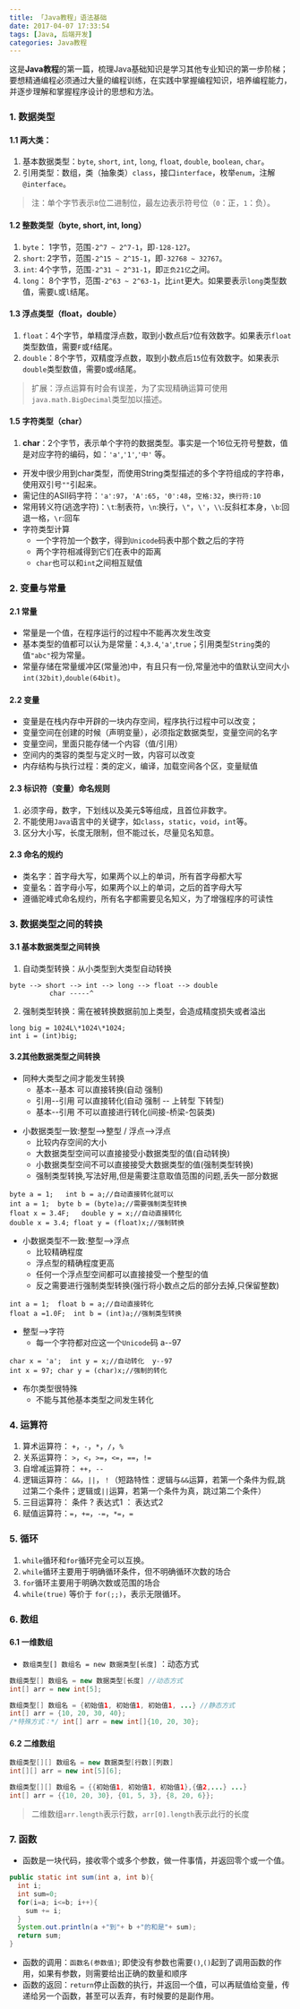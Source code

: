 ```yaml
---
title: 「Java教程」语法基础
date: 2017-04-07 17:33:54
tags: [Java, 后端开发]
categories: Java教程
---
```


这是**Java教程**的第一篇，梳理Java基础知识是学习其他专业知识的第一步阶梯；要想精通编程必须通过大量的编程训练，在实践中掌握编程知识，培养编程能力，并逐步理解和掌握程序设计的思想和方法。
<!-- more -->

### 1. 数据类型
#### 1.1 两大类：
1. 基本数据类型：`byte`, `short`, `int`, `long`, `float`, `double`, `boolean`, `char`。
2. 引用类型：数组，类（抽象类）`class`，接口`interface`，枚举`enum`，注解`@interface`。

> 注：单个字节表示`8`位二进制位，最左边表示符号位（`0`：正，`1`：负）。

#### 1.2 整数类型（byte, short, int, long）
1. `byte`： 1字节，范围`-2^7 ~ 2^7-1`，即`-128-127`。
2. `short`: 2字节，范围`-2^15 ~ 2^15-1`，即`-32768 ~ 32767`。
3. `int`: 4个字节，范围`-2^31 ~ 2^31-1`，即`正负21亿`之间。
4. `long`： 8个字节，范围`-2^63 ~ 2^63-1`，比`int`更大。如果要表示`long`类型数值，需要`L`或`l`结尾。

#### 1.3 浮点类型（float，double）
1. `float`：4个字节，单精度浮点数，取到小数点后`7`位有效数字。如果表示`float`类型数值，需要`F`或`f`结尾。
2. `double`：8个字节，双精度浮点数，取到小数点后`15`位有效数字。如果表示`double`类型数值，需要`D`或`d`结尾。

> 扩展：浮点运算有时会有误差，为了实现精确运算可使用`java.math.BigDecimal`类型加以描述。

#### 1.5 字符类型（char）
1. **char**：2个字节，表示单个字符的数据类型。事实是一个16位无符号整数，值是对应字符的编码，如：`'a'`,`'1'`,`'中'` 等。
- 开发中很少用到char类型，而使用String类型描述的多个字符组成的字符串，使用双引号`""`引起来。
- 需记住的ASII码字符：`'a':97`，`'A':65`，`'0':48`，`空格:32`，`换行符:10`
- 常用转义符(逃逸字符)：`\t`:制表符，`\n`:换行，`\"`，`\'`，`\\`:反斜杠本身，`\b`:回退一格，`\r`:回车
- 字符类型计算
  * 一个字符加一个数字，得到`Unicode`码表中那个数之后的字符
  * 两个字符相减得到它们在表中的距离
  * `char`也可以和`int`之间相互赋值


### 2. 变量与常量
#### 2.1 常量
- 常量是一个值，在程序运行的过程中不能再次发生改变
- 基本类型的值都可以认为是常量：`4`,`3.4`,`'a'`,`true`；引用类型`String`类的值`"abc"`视为常量。
- 常量存储在常量缓冲区(常量池)中，有且只有一份,常量池中的值默认空间大小`int(32bit)`,`double(64bit)`。

#### 2.2 变量
- 变量是在栈内存中开辟的一块内存空间，程序执行过程中可以改变；
- 变量空间在创建的时候（声明变量），必须指定数据类型，变量空间的名字
- 变量空间，里面只能存储一个内容（值/引用）
- 空间内的类容的类型与定义时一致，内容可以改变
- 内存结构与执行过程：类的定义，编译，加载空间各个区，变量赋值

#### 2.3 标识符（变量）命名规则
1. 必须字母，数字，下划线以及美元$等组成，且首位非数字。
2. 不能使用`Java`语言中的关键字，如`class`，`static`，`void`，`int`等。
3. 区分大小写，长度无限制，但不能过长，尽量见名知意。

#### 2.3 命名的规约
- 类名字：首字母大写，如果两个以上的单词，所有首字母都大写
- 变量名：首字母小写，如果两个以上的单词，之后的首字母大写
- 遵循驼峰式命名规约，所有名字都需要见名知义，为了增强程序的可读性


### 3. 数据类型之间的转换
#### 3.1 基本数据类型之间转换
1. 自动类型转换：从小类型到大类型自动转换

```
byte --> short --> int --> long --> float --> double
          char -----^
```

2. 强制类型转换：需在被转换数据前加上类型，会造成精度损失或者溢出

```
long big = 1024L\*1024\*1024;
int i = (int)big;
```

#### 3.2其他数据类型之间转换
- 同种大类型之间才能发生转换
    * 基本--基本   可以直接转换(自动 强制)
    * 引用--引用   可以直接转化(自动 强制 -- 上转型 下转型)
    * 基本--引用   不可以直接进行转化(间接-桥梁-包装类)

* 小数据类型一致:整型-->整型 / 浮点-->浮点
    + 比较内存空间的大小
    + 大数据类型空间可以直接接受小数据类型的值(自动转换)
    + 小数据类型空间不可以直接接受大数据类型的值(强制类型转换)
    + 强制类型转换,写法好用,但是需要注意取值范围的问题,丢失一部分数据

```
byte a = 1;   int b = a;//自动直接转化就可以
int a = 1;  byte b = (byte)a;//需要强制类型转换
float x = 3.4F;   double y = x;//自动直接转化
double x = 3.4; float y = (float)x;//强制转换
```

* 小数据类型不一致:整型-->浮点
    + 比较精确程度
    + 浮点型的精确程度更高
    + 任何一个浮点型空间都可以直接接受一个整型的值
    + 反之需要进行强制类型转换(强行将小数点之后的部分去掉,只保留整数)

```
int a = 1;  float b = a;//自动直接转化
float a =1.0F;  int b = (int)a;//强制类型转换
```

* 整型-->字符
    + 每一个字符都对应这一个`Unicode`码   a--97

```
char x = 'a';  int y = x;//自动转化  y--97
int x = 97; char y = (char)x;//强制的转化
```

* 布尔类型很特殊
    + 不能与其他基本类型之间发生转化


### 4. 运算符
1. 算术运算符： `+`，`-`，`*`，`/`，`%`
2. 关系运算符： `>`，`<`，`>=`，`<=`，`==`，`!=`
3. 自增减运算符： `++`，`--`
4. 逻辑运算符： `&&`，`||`，`！`（短路特性：逻辑与`&&`运算，若第一个条件为假,跳过第二个条件；逻辑或`||`运算，若第一个条件为真，跳过第二个条件）
5. 三目运算符： 条件 ? 表达式1 ： 表达式2
6. 赋值运算符：`=`，`+=`，`-=`，`*=`，`=` 


### 5. 循环
1. `while`循环和`for`循环完全可以互换。
2. `while`循环主要用于明确循环条件，但不明确循环次数的场合
3. `for`循环主要用于明确次数或范围的场合
4. `while(true)` 等价于 `for(;;)`，表示无限循环。


### 6. 数组
#### 6.1 一维数组
- `数组类型[] 数组名 = new 数据类型[长度]` ：动态方式

``` java
数组类型[] 数组名 = new 数据类型[长度] //动态方式
int[] arr = new int[5];
```

``` java
数组类型[] 数组名 = {初始值1, 初始值1, 初始值1, ...} //静态方式
int[] arr = {10, 20, 30, 40};
/*特殊方式：*/ int[] arr = new int[]{10, 20, 30};
```

#### 6.2 二维数组

``` java
数组类型[][] 数组名 = new 数据类型[行数][列数]
int[][] arr = new int[5][6];
```

``` java
数组类型[][] 数组名 = {{初始值1, 初始值1, 初始值1},{值2,...} ...}
int[] arr = {{10, 20, 30}, {01, 5, 3}, {8, 20, 6}};
```

> 二维数组`arr.length`表示行数，`arr[0].length`表示此行的长度


### 7. 函数
- 函数是一块代码，接收零个或多个参数，做一件事情，并返回零个或一个值。

``` java
public static int sum(int a, int b){
  int i;
  int sum=0;
  for(i=a; i<=b; i++){
    sum += i;
  }
  System.out.println(a +"到"+ b +"的和是"+ sum);
  return sum;
}
```

- 函数的调用：`函数名(参数值)`; 即使没有参数也需要`()`,`()`起到了调用函数的作用，如果有参数，则需要给出正确的数量和顺序
- 函数的返回：`return`停止函数的执行，并返回一个值，可以再赋值给变量，传递给另一个函数，甚至可以丢弃，有时候要的是副作用。

